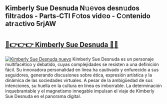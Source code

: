 ## Kimberly Sue Desnuda N𝚞𝚎vos desn𝚞dos filtr𝚊dos - Parts-CTI F𝚘tos vid𝚎o - C𝚘ntenido atr𝚊ctivo 5rjAW

# <h2><a href="http://mbanwle.tromn.icu/?c=Kimberly+Sue+Desnuda">🔗👉👉👉 Kimberly Sue Desnuda 🔗🔗</a></h2>

[![Kimberly Sue Desnuda nuevo](https://i.imgur.com/pEAQMta.gif)](http://mbanwle.tromn.icu/?c=Kimberly+Sue+Desnuda)
Kimberly Sue Desnuda es un personaje multifacético y debatido, cuyas complejidades se resisten a una definición fácil.  Su innovadora personalidad en línea ha cautivado y enfurecido a sus seguidores, generando discusiones sobre ética, expresión artística y la dinámica de las sociedades virtuales. A pesar de la ambigüedad de sus intenciones, su huella en la cultura en línea es imborrable. La determinación inquebrantable y el magnetismo innegable impulsan el viaje de Kimberly Sue Desnuda en el panorama digital.
